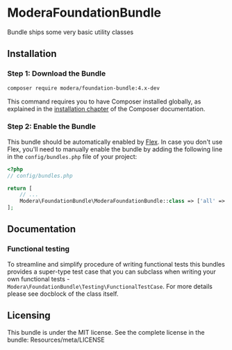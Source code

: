# ModeraFoundationBundle

Bundle ships some very basic utility classes

## Installation

### Step 1: Download the Bundle

``` bash
composer require modera/foundation-bundle:4.x-dev
```

This command requires you to have Composer installed globally, as explained
in the [installation chapter](https://getcomposer.org/doc/00-intro.md) of the Composer documentation.

### Step 2: Enable the Bundle

This bundle should be automatically enabled by [Flex](https://symfony.com/doc/current/setup/flex.html).
In case you don't use Flex, you'll need to manually enable the bundle by
adding the following line in the `config/bundles.php` file of your project:

``` php
<?php
// config/bundles.php

return [
    // ...
    Modera\FoundationBundle\ModeraFoundationBundle::class => ['all' => true],
];
```

## Documentation

### Functional testing

To streamline and simplify procedure of writing functional tests this bundles provides a super-type test case
that you can subclass when writing your own functional tests - `Modera\FoundationBundle\Testing\FunctionalTestCase`. For
more details please see docblock of the class itself.

## Licensing

This bundle is under the MIT license. See the complete license in the bundle:
Resources/meta/LICENSE

